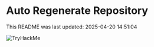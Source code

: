 # Auto Regenerate Repository

This README was last updated: 2025-04-20 14:51:04

 ![TryHackMe](https://tryhackme.com/badge/533634)